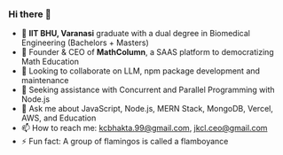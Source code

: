 ### Hi there 👋

<!--
**KailashJS/KailashJS** is a ✨ _special_ ✨ repository because its `README.md` (this file) appears on your GitHub profile.
-->

- 🔭 **IIT BHU, Varanasi** graduate with a dual degree in Biomedical Engineering (Bachelors + Masters)
- 🌱 Founder & CEO of **MathColumn**, a SAAS platform to democratizing Math Education
- 👯 Looking to collaborate on LLM, npm package development and maintenance 
- 🤔 Seeking assistance with Concurrent and Parallel Programming with Node.js
- 💬 Ask me about JavaScript, Node.js, MERN Stack, MongoDB, Vercel, AWS, and Education
- 📫 How to reach me: [kcbhakta.99@gmail.com](mailto:kcbhakta.99@gmail.com), [jkcl.ceo@gmail.com](mailto:jkcl.ceo@gmail.com)
- ⚡ Fun fact: A group of flamingos is called a flamboyance

<!-- <a href="https://github.com/KailashJS">
  <img align="center" src="https://github-readme-stats.vercel.app/api/top-langs/?username=KailashJS&theme=light&hide_langs_below=1" />
</a>
<a href="https://github.com/KailashJS">
  <img align="center" src="https://github-readme-stats.vercel.app/api?username=KailashJS&show_icons=true&theme=light&line_height=27" alt="Kailash's GitHub stats"/>
</a> -->

<!-- Note: GitHub's API does not support fetching commit details from private repositories for security reasons. -->
